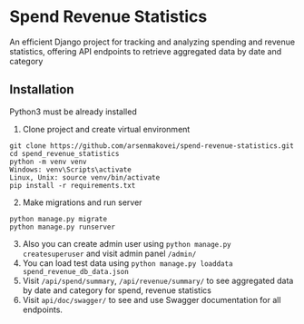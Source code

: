 # Spend Revenue Statistics 

An efficient Django project for tracking and analyzing spending and revenue statistics, 
offering API endpoints to retrieve aggregated data by date and category

## Installation
Python3 must be already installed

1. Clone project and create virtual environment
```shell
git clone https://github.com/arsenmakovei/spend-revenue-statistics.git
cd spend_revenue_statistics
python -m venv venv
Windows: venv\Scripts\activate
Linux, Unix: source venv/bin/activate
pip install -r requirements.txt
```

2. Make migrations and run server
```shell
python manage.py migrate
python manage.py runserver
```

3. Also you can create admin user using `python manage.py createsuperuser` and visit admin panel `/admin/`
4. You can load test data using `python manage.py loaddata spend_revenue_db_data.json`
5. Visit `/api/spend/summary`, `/api/revenue/summary/` to see aggregated data by date and category for spend, revenue statistics
6. Visit `api/doc/swagger/` to see and use Swagger documentation for all endpoints.